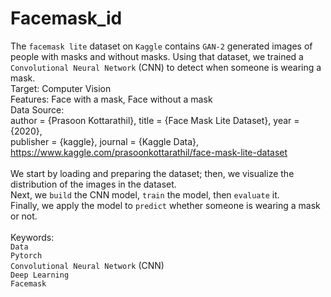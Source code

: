# Facemask_id

The `facemask lite` dataset on `Kaggle` contains `GAN-2` generated images of people with masks and without masks. Using that dataset, we trained a `Convolutional Neural Network` (CNN) to detect when someone is wearing a mask.
<br>
Target: Computer Vision  
Features: Face with a mask, Face without a mask
<br> 
Data Source:
<br>
author = {Prasoon Kottarathil}, title = {Face Mask Lite Dataset}, year = {2020}, 
<br>
publisher = {kaggle}, journal = {Kaggle Data}, 
<br>
https://www.kaggle.com/prasoonkottarathil/face-mask-lite-dataset
<br>
<br>
We start by loading and preparing the dataset; then, we visualize the distribution of the images in the dataset.
<br> 
Next, we `build` the CNN model, `train` the model, then `evaluate` it.
<br> 
Finally, we apply the model to `predict` whether someone is wearing a mask or not.
<br>
<br>
Keywords: 
<br>`Data` 
<br>`Pytorch` 
<br>`Convolutional Neural Network` (CNN)
<br>`Deep Learning` 
<br>`Facemask`
